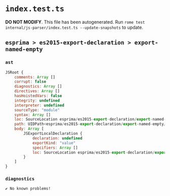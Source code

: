 # `index.test.ts`

**DO NOT MODIFY**. This file has been autogenerated. Run `rome test internal/js-parser/index.test.ts --update-snapshots` to update.

## `esprima > es2015-export-declaration > export-named-empty`

### `ast`

```javascript
JSRoot {
	comments: Array []
	corrupt: false
	diagnostics: Array []
	directives: Array []
	hasHoistedVars: false
	integrity: undefined
	interpreter: undefined
	sourceType: "module"
	syntax: Array []
	loc: SourceLocation esprima/es2015-export-declaration/export-named-empty/input.js 1:0-2:0
	path: UIDPath<esprima/es2015-export-declaration/export-named-empty/input.js>
	body: Array [
		JSExportLocalDeclaration {
			declaration: undefined
			exportKind: "value"
			specifiers: Array []
			loc: SourceLocation esprima/es2015-export-declaration/export-named-empty/input.js 1:0-1:10
		}
	]
}
```

### `diagnostics`

```
✔ No known problems!

```
